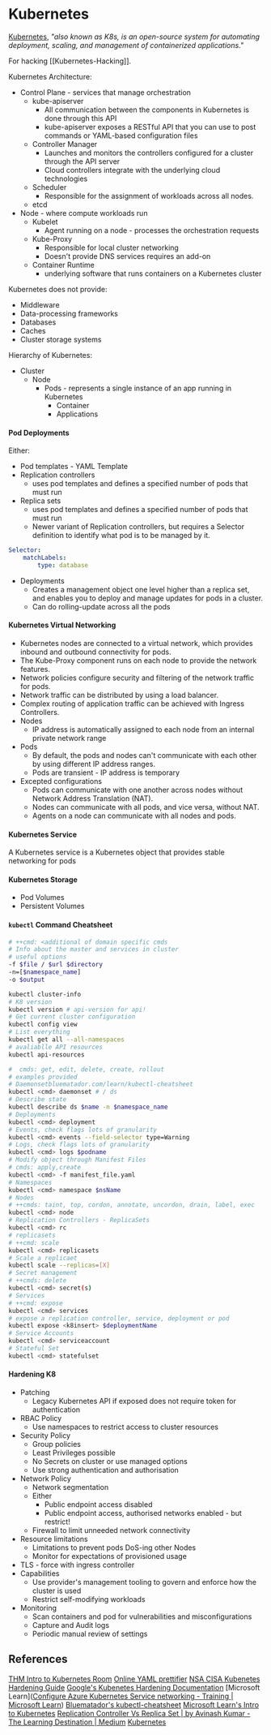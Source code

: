 # Kubernetes 

[Kubernetes](https://kubernetes.io/docs/concepts/overview/), *"also known as K8s, is an open-source system for automating deployment, scaling, and management of containerized applications."*


For hacking [[Kubernetes-Hacking]].

Kubernetes Architecture:
- Control Plane - services that manage orchestration
	- kube-apiserver
		- All communication between the components in Kubernetes is done through this API
		- kube-apiserver exposes a RESTful API that you can use to post commands or YAML-based configuration files
	- Controller Manager
		- Launches and monitors the controllers configured for a cluster through the API server
		- Cloud controllers integrate with the underlying cloud technologies
	- Scheduler
		- Responsible for the assignment of workloads across all nodes.
	- etcd
- Node - where compute workloads run
	- Kubelet
		- Agent running on a node - processes the orchestration requests
	- Kube-Proxy 
		- Responsible for local cluster networking
		- Doesn't provide DNS services requires an add-on
	- Container Runtime 
		- underlying software that runs containers on a Kubernetes cluster

Kubernetes does not provide:
- Middleware
- Data-processing frameworks
- Databases
- Caches
- Cluster storage systems

Hierarchy of Kubernetes:
- Cluster
	- Node 
		- Pods - represents a single instance of an app running in Kubernetes
			- Container
			- Applications

#### Pod Deployments

Either:
- Pod templates - YAML Template 
- Replication controllers
	- uses pod templates and defines a specified number of pods that must run
- Replica sets 
	- uses pod templates and defines a specified number of pods that must run
	- Newer variant of Replication controllers, but requires a Selector definition to identify what pod is to be managed by it.
```YAML
Selector:
	matchLabels:
		type: database
```
- Deployments
	- Creates a management object one level higher than a replica set, and enables you to deploy and manage updates for pods in a cluster.
	- Can do rolling-update across all the pods 

#### Kubernetes Virtual Networking

- Kubernetes nodes are connected to a virtual network, which provides inbound and outbound connectivity for pods.
- The Kube-Proxy component runs on each node to provide the network features.
- Network policies configure security and filtering of the network traffic for pods.
- Network traffic can be distributed by using a load balancer.
- Complex routing of application traffic can be achieved with Ingress Controllers.
- Nodes
	- IP address is automatically assigned to each node from an internal private network range
- Pods
	- By default, the pods and nodes can't communicate with each other by using different IP address ranges.
	- Pods are transient - IP address is temporary
- Excepted configurations
	- Pods can communicate with one another across nodes without Network Address Translation (NAT).
	- Nodes can communicate with all pods, and vice versa, without NAT.
	- Agents on a node can communicate with all nodes and pods.

#### Kubernetes Service

A Kubernetes service is a Kubernetes object that provides stable networking for pods

#### Kubernetes Storage

- Pod Volumes
- Persistent Volumes 

#### `kubectl` Command Cheatsheet

```bash
# ++cmd: <additional of domain specific cmds
# Info about the master and services in cluster
# useful options
-f $file / $url $directory
-n=[$namespace_name]
-o $output

kubectl cluster-info
# K8 version
kubectl version # api-version for api!
# Get current cluster configuration
kubectl config view
# List everything
kubectl get all --all-namespaces
# avaliablle API resources
kubectl api-resources

#  cmds: get, edit, delete, create, rollout
# examples provided
# Daemonsetbluematador.com/learn/kubectl-cheatsheet
kubectl <cmd> daemonset # / ds
# Describe state 
kubectl describe ds $name -n $namespace_name
# Deployments
kubectl <cmd> deployment
# Events, check flags lots of granularity
kubectl <cmd> events --field-selector type=Warning
# Logs, check flags lots of granularity
kubectl <cmd> logs $podname
# Modify object through Manifest Files
# cmds: apply,create 
kubectl <cmd> -f manifest_file.yaml
# Namespaces
kubectl <cmd> namespace $nsName
# Nodes
# ++cmds: taint, top, cordon, annotate, uncordon, drain, label, exec
kubectl <cmd> node
# Replication Controllers - ReplicaSets
kubectl <cmd> rc
# replicasets
# ++cmd: scale
kubectl <cmd> replicasets
# Scale a replicaet
kubectl scale --replicas=[X]
# Secret management
# ++cmds: delete
kubectl <cmd> secret(s)
# Services
# ++cmd: expose
kubectl <cmd> services
# expose a replication controller, service, deployment or pod
kubectl expose <k8insert> $deploymentName
# Service Accounts
kubectl <cmd> serviceaccount
# Stateful Set
kubectl <cmd> statefulset
```


#### Hardening K8

- Patching 
	- Legacy Kubernetes API if exposed does not require token for authentication
- RBAC Policy
	- Use namespaces to restrict access to cluster resources
- Security Policy
	- Group policies 
	- Least Privileges possible
	- No Secrets on cluster or use managed options
	- Use strong authentication and authorisation
- Network Policy
	- Network segmentation
	- Either
		- Public endpoint access disabled
		- Public endpoint access, authorised networks enabled - but restrict!
	- Firewall to limit unneeded network connectivity 
- Resource limitations
	- Limitations to prevent pods DoS-ing other Nodes 
	- Monitor for expectations of provisioned usage
- TLS - force with ingress controller
- Capabilities
	- Use provider's management tooling to govern and enforce how the cluster is used
	- Restrict self-modifying workloads
- Monitoring
	- Scan containers and pod for vulnerabilities and misconfigurations
	- Capture and Audit logs
	- Periodic manual review of settings

## References

[THM Intro to Kubernetes Room](https://tryhackme.com/room/introtok8s)
[Online YAML prettifier](https://onlineyamltools.com/prettify-yaml)
[NSA CISA Kubenetes Hardening Guide](https://media.defense.gov/2022/Aug/29/2003066362/-1/-1/0/CTR_KUBERNETES_HARDENING_GUIDANCE_1.2_20220829.PDF)
[Google's Kubenetes Hardening Documentation](https://cloud.google.com/kubernetes-engine/docs/how-to/hardening-your-cluster#restrict_self_modify)
[Microsoft Learn]([Configure Azure Kubernetes Service networking - Training | Microsoft Learn](https://learn.microsoft.com/en-us/training/modules/configure-azure-kubernetes-service/4-kubernetes-networking))
[Bluematador's kubectl-cheatsheet](https://www.bluematador.com/learn/kubectl-cheatsheet)
[Microsoft Learn's Intro to Kubernetes](https://learn.microsoft.com/en-us/training/modules/intro-to-kubernetes/)
[Replication Controller Vs Replica Set | by Avinash Kumar - The Learning Destination | Medium](https://medium.com/@avinashkumarmahto51/replication-controller-vs-replica-set-29b5e0bc83d9)
[Kubernetes](https://kubernetes.io/docs/concepts/overview/)